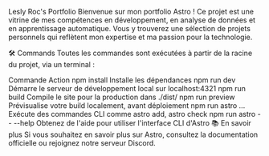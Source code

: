Lesly Roc's Portfolio
Bienvenue sur mon portfolio Astro ! Ce projet est une vitrine de mes compétences en développement, en analyse de données et en apprentissage automatique. Vous y trouverez une sélection de projets personnels qui reflètent mon expertise et ma passion pour la technologie.

🛠️ Commands
Toutes les commandes sont exécutées à partir de la racine du projet, via un terminal :

Commande	Action
npm install	Installe les dépendances
npm run dev	Démarre le serveur de développement local sur localhost:4321
npm run build	Compile le site pour la production dans ./dist/
npm run preview	Prévisualise votre build localement, avant déploiement
npm run astro ...	Exécute des commandes CLI comme astro add, astro check
npm run astro -- --help	Obtenez de l'aide pour utiliser l'interface CLI d'Astro
📚 En savoir plus
Si vous souhaitez en savoir plus sur Astro, consultez la documentation officielle ou rejoignez notre serveur Discord.
